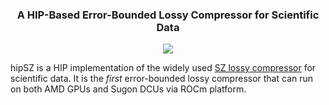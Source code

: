 <h3 align="center">
A HIP-Based Error-Bounded Lossy Compressor for Scientific Data
</h3>

<p align="center">
<a href="./LICENSE"><img src="https://img.shields.io/badge/License-BSD%203--Clause-blue.svg"></a>
</p>

hipSZ is a HIP implementation of the widely used [SZ lossy compressor](https://github.com/szcompressor/SZ) for scientific data. It is the *first* error-bounded lossy compressor that can run on both AMD GPUs and Sugon DCUs via ROCm platform. 
